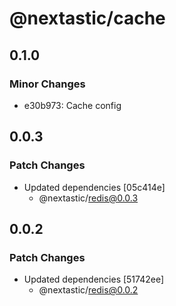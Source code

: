 # @nextastic/cache

## 0.1.0

### Minor Changes

- e30b973: Cache config

## 0.0.3

### Patch Changes

- Updated dependencies [05c414e]
  - @nextastic/redis@0.0.3

## 0.0.2

### Patch Changes

- Updated dependencies [51742ee]
  - @nextastic/redis@0.0.2
